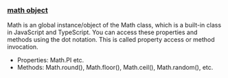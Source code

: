 ### [math object](https://www.w3schools.com/js/js_math.asp)
Math is an global instance/object of the Math class, which is a built-in class in JavaScript and TypeScript. You can access these properties and methods using the dot notation. This is called property access or method invocation.
- Properties: Math.PI etc.
- Methods: Math.round(), Math.floor(), Math.ceil(), Math.random(), etc.
